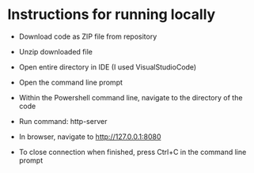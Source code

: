 # Instructions for running locally

* Download code as ZIP file from repository 

* Unzip downloaded file

* Open entire directory in IDE (I used VisualStudioCode)

* Open the command line prompt

* Within the Powershell command line, navigate to the directory of the code

* Run command: http-server

* In browser, navigate to http://127.0.0.1:8080

* To close connection when finished, press Ctrl+C in the command line prompt